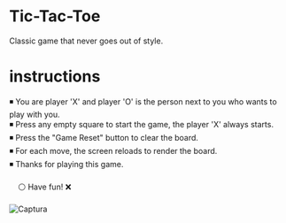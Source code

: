 # Tic-Tac-Toe
Classic game that never goes out of style.

# instructions

◾ You are player 'X' and player 'O' is the person next to you who wants to play with you.<br>
◾ Press any empty square to start the game, the player 'X' always starts.<br>
◾ Press the "Game Reset" button to clear the board.<br>
◾ For each move, the screen reloads to render the board. <br>
◾ Thanks for playing this game.<br>
<br>
&nbsp;&nbsp;&nbsp;&nbsp;⚪ Have fun! ❌
<br><br>
![Captura](https://github.com/jacobomk/Tic-Tac-Toe/assets/118301551/3e0e22ae-f1cc-4827-a10f-5990e5f546c6)
